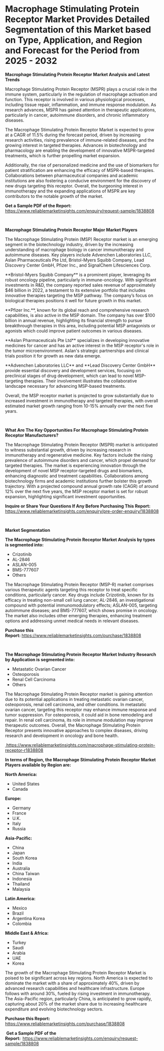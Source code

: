 <p><h1>Macrophage Stimulating Protein Receptor Market Provides Detailed Segmentation of this Market based on Type, Application, and Region and Forecast for the Period from 2025 - 2032</h1></p><p><strong>Macrophage Stimulating Protein Receptor Market Analysis and Latest Trends</strong></p>
<p><p>Macrophage Stimulating Protein Receptor (MSPR) plays a crucial role in the immune system, particularly in the regulation of macrophage activation and function. This receptor is involved in various physiological processes, including tissue repair, inflammation, and immune response modulation. As research advances, MSPR has gained attention in therapeutic applications, particularly in cancer, autoimmune disorders, and chronic inflammatory diseases.</p><p>The Macrophage Stimulating Protein Receptor Market is expected to grow at a CAGR of 11.5% during the forecast period, driven by increasing research activities, rising prevalence of immune-related diseases, and the growing interest in targeted therapies. Advances in biotechnology and pharmacology are enabling the development of innovative MSPR-targeted treatments, which is further propelling market expansion.</p><p>Additionally, the rise of personalized medicine and the use of biomarkers for patient stratification are enhancing the efficacy of MSPR-based therapies. Collaborations between pharmaceutical companies and academic institutions are also fostering a conducive environment for the discovery of new drugs targeting this receptor. Overall, the burgeoning interest in immunotherapy and the expanding applications of MSPR are key contributors to the notable growth of the market.</p></p>
<p><strong>Get a Sample PDF of the Report:&nbsp;</strong> <a href="https://www.reliablemarketinsights.com/enquiry/request-sample/1838808?utm_campaign=1166&utm_medium=2&utm_source=Github&utm_content=ia&utm_term=19042025&utm_id=macrophage-stimulating-protein-receptor">https://www.reliablemarketinsights.com/enquiry/request-sample/1838808</a></p>
<p>&nbsp;</p>
<p><strong>Macrophage Stimulating Protein Receptor Major Market Players</strong></p>
<p><p>The Macrophage Stimulating Protein (MSP) Receptor market is an emerging segment in the biotechnology industry, driven by the increasing understanding of macrophage biology in cancer immunotherapy and autoimmune diseases. Key players include Advenchen Laboratories LLC, Aslan Pharmaceuticals Pte Ltd, Bristol-Myers Squibb Company, Lead Discovery Center GmbH, Pfizer Inc., and SignalChem Lifesciences Corp.</p><p>**Bristol-Myers Squibb Company** is a prominent player, leveraging its robust oncology pipeline, particularly in immune-oncology. With significant investments in R&D, the company reported sales revenue of approximately $46 billion in 2022, a testament to its extensive portfolio that includes innovative therapies targeting the MSP pathway. The company’s focus on biological therapies positions it well for future growth in this market.</p><p>**Pfizer Inc.**, known for its global reach and comprehensive research capabilities, is also active in the MSP domain. The company has over $100 billion in annual revenue, highlighting its financial strength to pursue breakthrough therapies in this area, including potential MSP antagonists or agonists which could improve patient outcomes in various diseases.</p><p>**Aslan Pharmaceuticals Pte Ltd** specializes in developing innovative medicines for cancer and has an active interest in the MSP receptor's role in the tumor microenvironment. Aslan's strategic partnerships and clinical trials position it for growth as new data emerge.</p><p>**Advenchen Laboratories LLC** and **Lead Discovery Center GmbH** provide essential discovery and development services, focusing on preclinical stages of drug development, which can lead to novel MSP-targeting therapies. Their involvement illustrates the collaborative landscape necessary for advancing MSP-based treatments.</p><p>Overall, the MSP receptor market is projected to grow substantially due to increased investment in immunotherapy and targeted therapies, with overall estimated market growth ranging from 10-15% annually over the next five years.</p></p>
<p>&nbsp;</p>
<p><strong>What Are The Key Opportunities For Macrophage Stimulating Protein Receptor Manufacturers?</strong></p>
<p><p>The Macrophage Stimulating Protein Receptor (MSPR) market is anticipated to witness substantial growth, driven by increasing research in immunotherapy and regenerative medicine. Key factors include the rising prevalence of autoimmune disorders and cancer, which propel demand for targeted therapies. The market is experiencing innovation through the development of novel MSP receptor-targeted drugs and biomarkers, enhancing diagnostic and treatment capabilities. Collaborations among biotechnology firms and academic institutions further bolster this growth trajectory. With a projected compound annual growth rate (CAGR) of around 12% over the next five years, the MSP receptor market is set for robust expansion, highlighting significant investment opportunities.</p></p>
<p><strong>Inquire or Share Your Questions If Any Before Purchasing This Report:</strong> <a href="https://www.reliablemarketinsights.com/enquiry/pre-order-enquiry/1838808?utm_campaign=1166&utm_medium=2&utm_source=Github&utm_content=ia&utm_term=19042025&utm_id=macrophage-stimulating-protein-receptor">https://www.reliablemarketinsights.com/enquiry/pre-order-enquiry/1838808</a></p>
<p>&nbsp;</p>
<p><strong>Market Segmentation</strong></p>
<p><strong>The Macrophage Stimulating Protein Receptor Market Analysis by types is segmented into:</strong></p>
<p><ul><li>Crizotinib</li><li>AL-2846</li><li>ASLAN-005</li><li>BMS-777607</li><li>Others</li></ul></p>
<p><p>The Macrophage Stimulating Protein Receptor (MSP-R) market comprises various therapeutic agents targeting this receptor to treat specific conditions, particularly cancer. Key drugs include Crizotinib, known for its efficacy in treating non-small cell lung cancer; AL-2846, an investigational compound with potential immunomodulatory effects; ASLAN-005, targeting autoimmune diseases; and BMS-777607, which shows promise in oncology. The market also includes other emerging therapies, enhancing treatment options and addressing unmet medical needs in relevant diseases.</p></p>
<p><strong>Purchase this Report:&nbsp;</strong><a href="https://www.reliablemarketinsights.com/purchase/1838808?utm_campaign=1166&utm_medium=2&utm_source=Github&utm_content=ia&utm_term=19042025&utm_id=macrophage-stimulating-protein-receptor">https://www.reliablemarketinsights.com/purchase/1838808</a></p>
<p>&nbsp;</p>
<p><strong>The Macrophage Stimulating Protein Receptor Market Industry Research by Application is segmented into:</strong></p>
<p><ul><li>Metastatic Ovarian Cancer</li><li>Osteoporosis</li><li>Renal Cell Carcinoma</li><li>Others</li></ul></p>
<p><p>The Macrophage Stimulating Protein Receptor market is gaining attention due to its potential applications in treating metastatic ovarian cancer, osteoporosis, renal cell carcinoma, and other conditions. In metastatic ovarian cancer, targeting this receptor may enhance immune response and tumor suppression. For osteoporosis, it could aid in bone remodeling and repair. In renal cell carcinoma, its role in immune modulation may improve therapeutic outcomes. Overall, the Macrophage Stimulating Protein Receptor presents innovative approaches to complex diseases, driving research and development in oncology and bone health.</p></p>
<p><a href="https://www.reliablemarketinsights.com/macrophage-stimulating-protein-receptor-r1838808?utm_campaign=1166&utm_medium=2&utm_source=Github&utm_content=ia&utm_term=19042025&utm_id=macrophage-stimulating-protein-receptor">&nbsp;https://www.reliablemarketinsights.com/macrophage-stimulating-protein-receptor-r1838808</a></p>
<p><strong>In terms of Region, the Macrophage Stimulating Protein Receptor Market Players available by Region are:</strong></p>
<p>
    <p> <strong> North America: </strong>
        <ul>
            <li>United States</li>
            <li>Canada</li>
        </ul>
        </p> 
    <p> <strong> Europe: </strong>
        <ul>
            <li>Germany</li>
            <li>France</li>
            <li>U.K.</li>
            <li>Italy</li>
            <li>Russia</li>
        </ul>
        </p> 
    <p> <strong> Asia-Pacific: </strong>
        <ul>
            <li>China</li>
            <li>Japan</li>
            <li>South Korea</li>
            <li>India</li>
            <li>Australia</li>
            <li>China Taiwan</li>
            <li>Indonesia</li>
            <li>Thailand</li>
            <li>Malaysia</li>
        </ul>
        </p> 
    <p> <strong> Latin America: </strong>
        <ul>
            <li>Mexico</li>
            <li>Brazil</li>
            <li>Argentina Korea</li>
            <li>Colombia</li>
        </ul>
        </p> 
    <p> <strong> Middle East & Africa: </strong>
        <ul>
            <li>Turkey</li>
            <li>Saudi</li>
            <li>Arabia</li>
            <li>UAE</li>
            <li>Korea</li>
        </ul>
    </p>
    </p>
<p><p>The growth of the Macrophage Stimulating Protein Receptor Market is poised to be significant across key regions. North America is expected to dominate the market with a share of approximately 40%, driven by advanced research capabilities and healthcare infrastructure. Europe follows with around 30%, fueled by rising investment in immunotherapy. The Asia-Pacific region, particularly China, is anticipated to grow rapidly, capturing about 20% of the market share due to increasing healthcare expenditure and evolving biotechnology sectors.</p></p>
<p><strong>Purchase this Report: </strong><a href="https://www.reliablemarketinsights.com/purchase/1838808?utm_campaign=1166&utm_medium=2&utm_source=Github&utm_content=ia&utm_term=19042025&utm_id=macrophage-stimulating-protein-receptor">https://www.reliablemarketinsights.com/purchase/1838808</a></p>
<p>&nbsp;<strong>Get a Sample PDF of the Report:&nbsp;&nbsp;</strong><a href="https://www.reliablemarketinsights.com/enquiry/request-sample/1838808?utm_campaign=1166&utm_medium=2&utm_source=Github&utm_content=ia&utm_term=19042025&utm_id=macrophage-stimulating-protein-receptor">https://www.reliablemarketinsights.com/enquiry/request-sample/1838808</a></p>
<p><strong></strong></p>
<p><p></p><p></p><p></p></p>